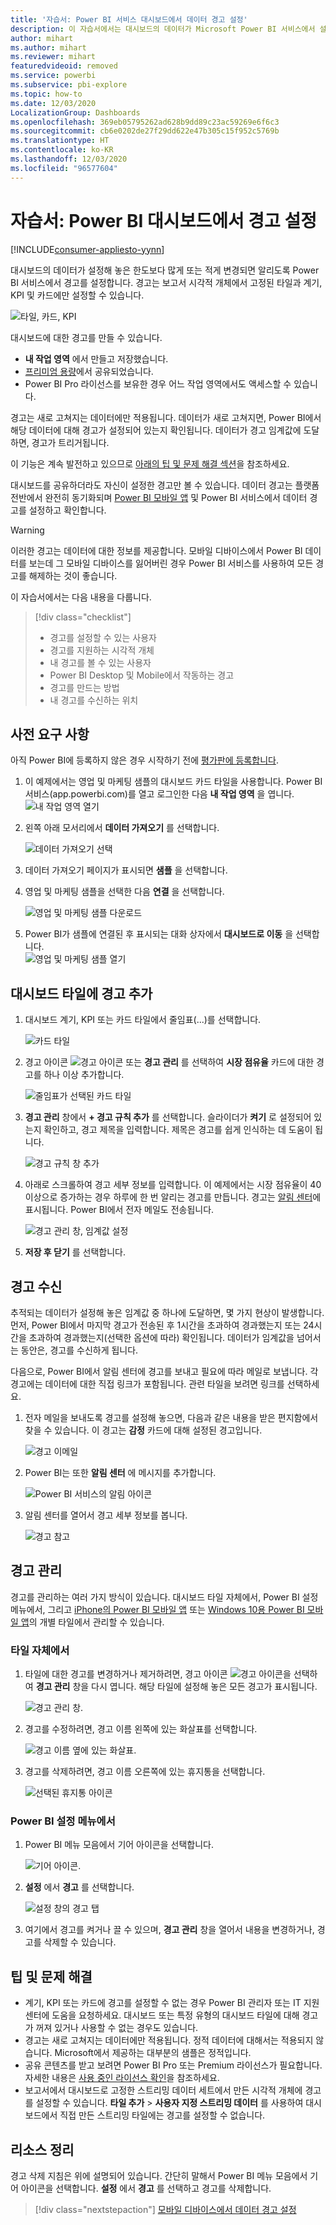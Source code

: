 ```yaml
---
title: '자습서: Power BI 서비스 대시보드에서 데이터 경고 설정'
description: 이 자습서에서는 대시보드의 데이터가 Microsoft Power BI 서비스에서 설정한 한도를 넘어 변경되면 알리도록 경고를 설정하는 방법을 알아봅니다.
author: mihart
ms.author: mihart
ms.reviewer: mihart
featuredvideoid: removed
ms.service: powerbi
ms.subservice: pbi-explore
ms.topic: how-to
ms.date: 12/03/2020
LocalizationGroup: Dashboards
ms.openlocfilehash: 369eb05795262ad628b9dd89c23ac59269e6f6c3
ms.sourcegitcommit: cb6e0202de27f29dd622e47b305c15f952c5769b
ms.translationtype: HT
ms.contentlocale: ko-KR
ms.lasthandoff: 12/03/2020
ms.locfileid: "96577604"
---
```

# <a name="tutorial-set-alerts-on-power-bi-dashboards"></a>자습서:  Power BI 대시보드에서 경고 설정

[!INCLUDE[consumer-appliesto-yynn](../includes/consumer-appliesto-yynn.md)]


대시보드의 데이터가 설정해 놓은 한도보다 많게 또는 적게 변경되면 알리도록 Power BI 서비스에서 경고를 설정합니다. 경고는 보고서 시각적 개체에서 고정된 타일과 계기, KPI 및 카드에만 설정할 수 있습니다. 

![타일, 카드, KPI](media/end-user-alerts/card-gauge-kpi.png)

대시보드에 대한 경고를 만들 수 있습니다.
- **내 작업 영역** 에서 만들고 저장했습니다.
- [프리미엄 용량](end-user-license.md)에서 공유되었습니다. 
- Power BI Pro 라이선스를 보유한 경우 어느 작업 영역에서도 액세스할 수 있습니다.    

경고는 새로 고쳐지는 데이터에만 적용됩니다. 데이터가 새로 고쳐지면, Power BI에서 해당 데이터에 대해 경고가 설정되어 있는지 확인됩니다. 데이터가 경고 임계값에 도달하면, 경고가 트리거됩니다. 

이 기능은 계속 발전하고 있으므로 [아래의 팁 및 문제 해결 섹션](#tips-and-troubleshooting)을 참조하세요.



대시보드를 공유하더라도 자신이 설정한 경고만 볼 수 있습니다. 데이터 경고는 플랫폼 전반에서 완전히 동기화되며 [Power BI 모바일 앱](mobile/mobile-set-data-alerts-in-the-mobile-apps.md) 및 Power BI 서비스에서 데이터 경고를 설정하고 확인합니다. 

> [!WARNING]
> 이러한 경고는 데이터에 대한 정보를 제공합니다. 모바일 디바이스에서 Power BI 데이터를 보는데 그 모바일 디바이스를 잃어버린 경우 Power BI 서비스를 사용하여 모든 경고를 해제하는 것이 좋습니다.
> 

이 자습서에서는 다음 내용을 다룹니다.
> [!div class="checklist"]
> * 경고를 설정할 수 있는 사용자
> * 경고를 지원하는 시각적 개체
> * 내 경고를 볼 수 있는 사용자
> * Power BI Desktop 및 Mobile에서 작동하는 경고
> * 경고를 만드는 방법
> * 내 경고를 수신하는 위치

## <a name="prerequisites"></a>사전 요구 사항

아직 Power BI에 등록하지 않은 경우 시작하기 전에 [평가판에 등록합니다](https://app.powerbi.com/signupredirect?pbi_source=web).

1. 이 예제에서는 영업 및 마케팅 샘플의 대시보드 카드 타일을 사용합니다. Power BI 서비스(app.powerbi.com)를 열고 로그인한 다음 **내 작업 영역** 을 엽니다.    
    ![내 작업 영역 열기](media//end-user-alerts/power-bi-my-workspace.png)

2. 왼쪽 아래 모서리에서 **데이터 가져오기** 를 선택합니다.

    ![데이터 가져오기 선택](media//end-user-alerts/power-bi-get-data.png)

3. 데이터 가져오기 페이지가 표시되면 **샘플** 을 선택합니다.

4. 영업 및 마케팅 샘플을 선택한 다음 **연결** 을 선택합니다.

    ![영업 및 마케팅 샘플 다운로드](media//end-user-alerts/power-bi-sample.png)

5. Power BI가 샘플에 연결된 후 표시되는 대화 상자에서 **대시보드로 이동** 을 선택합니다.     
    ![영업 및 마케팅 샘플 열기](media//end-user-alerts/power-bi-go-to-dashboard.png)

## <a name="add-an-alert-to-a-dashboard-tile"></a>대시보드 타일에 경고 추가

1. 대시보드 계기, KPI 또는 카드 타일에서 줄임표(...)를 선택합니다.
   
   ![카드 타일](media/end-user-alerts/power-bi-card.png)

2. 경고 아이콘 ![경고 아이콘](media/end-user-alerts/power-bi-alert-icon.png) 또는 **경고 관리** 를 선택하여 **시장 점유율** 카드에 대한 경고를 하나 이상 추가합니다.

   ![줄임표가 선택된 카드 타일](media/end-user-alerts/power-bi-manage.png)

   
1. **경고 관리** 창에서 **+ 경고 규칙 추가** 를 선택합니다.  슬라이더가 **켜기** 로 설정되어 있는지 확인하고, 경고 제목을 입력합니다. 제목은 경고를 쉽게 인식하는 데 도움이 됩니다.
   
   ![경고 규칙 창 추가](media/end-user-alerts/power-bi-alert-manage.png)
4. 아래로 스크롤하여 경고 세부 정보를 입력합니다.  이 예제에서는 시장 점유율이 40 이상으로 증가하는 경우 하루에 한 번 알리는 경고를 만듭니다. 경고는 [알림 센터](end-user-notification-center.md)에 표시됩니다. Power BI에서 전자 메일도 전송됩니다.
   
   ![경고 관리 창, 임계값 설정](media/end-user-alerts/power-bi-manage-alert-detail.png)

5. **저장 후 닫기** 를 선택합니다.
 


   > 

## <a name="receiving-alerts"></a>경고 수신
추적되는 데이터가 설정해 놓은 임계값 중 하나에 도달하면, 몇 가지 현상이 발생합니다. 먼저, Power BI에서 마지막 경고가 전송된 후 1시간을 초과하여 경과했는지 또는 24시간을 초과하여 경과했는지(선택한 옵션에 따라) 확인됩니다. 데이터가 임계값을 넘어서는 동안은, 경고를 수신하게 됩니다.

다음으로, Power BI에서 알림 센터에 경고를 보내고 필요에 따라 메일로 보냅니다. 각 경고에는 데이터에 대한 직접 링크가 포함됩니다. 관련 타일을 보려면 링크를 선택하세요.  

1. 전자 메일을 보내도록 경고를 설정해 놓으면, 다음과 같은 내용을 받은 편지함에서 찾을 수 있습니다. 이 경고는 **감정** 카드에 대해 설정된 경고입니다.
   
   ![경고 이메일](media/end-user-alerts/power-bi-email.png)
2. Power BI는 또한 **알림 센터** 에 메시지를 추가합니다.
   
   ![Power BI 서비스의 알림 아이콘](media/end-user-alerts/power-bi-task.png)
3. 알림 센터를 열어서 경고 세부 정보를 봅니다.
   
    ![경고 참고](media/end-user-alerts/power-bi-notifications.png)
   
  

## <a name="managing-alerts"></a>경고 관리

경고를 관리하는 여러 가지 방식이 있습니다. 대시보드 타일 자체에서, Power BI 설정 메뉴에서, 그리고 [iPhone의 Power BI 모바일 앱](mobile/mobile-set-data-alerts-in-the-mobile-apps.md) 또는 [Windows 10용 Power BI 모바일 앱](mobile/mobile-set-data-alerts-in-the-mobile-apps.md)의 개별 타일에서 관리할 수 있습니다.

### <a name="from-the-tile-itself"></a>타일 자체에서

1. 타일에 대한 경고를 변경하거나 제거하려면, 경고 아이콘 ![경고 아이콘](media/end-user-alerts/power-bi-alert-icon.png)을 선택하여 **경고 관리** 창을 다시 엽니다. 해당 타일에 설정해 놓은 모든 경고가 표시됩니다.
   
    ![경고 관리 창](media/end-user-alerts/power-bi-manage-alert.png).
2. 경고를 수정하려면, 경고 이름 왼쪽에 있는 화살표를 선택합니다.
   
    ![경고 이름 옆에 있는 화살표](media/end-user-alerts/power-bi-alert-modify.png).
3. 경고를 삭제하려면, 경고 이름 오른쪽에 있는 휴지통을 선택합니다.
   
      ![선택된 휴지통 아이콘](media/end-user-alerts/power-bi-delete.png)

### <a name="from-the-power-bi-settings-menu"></a>Power BI 설정 메뉴에서

1. Power BI 메뉴 모음에서 기어 아이콘을 선택합니다.
   
    ![기어 아이콘](media/end-user-alerts/power-bi-gear-icon.png).
2. **설정** 에서 **경고** 를 선택합니다.
   
    ![설정 창의 경고 탭](media/end-user-alerts/power-bi-settings.png)
3. 여기에서 경고를 켜거나 끌 수 있으며, **경고 관리** 창을 열어서 내용을 변경하거나, 경고를 삭제할 수 있습니다.

## <a name="tips-and-troubleshooting"></a>팁 및 문제 해결 

* 계기, KPI 또는 카드에 경고를 설정할 수 없는 경우 Power BI 관리자 또는 IT 지원 센터에 도움을 요청하세요. 대시보드 또는 특정 유형의 대시보드 타일에 대해 경고가 꺼져 있거나 사용할 수 없는 경우도 있습니다.
* 경고는 새로 고쳐지는 데이터에만 적용됩니다. 정적 데이터에 대해서는 적용되지 않습니다. Microsoft에서 제공하는 대부분의 샘플은 정적입니다. 
* 공유 콘텐츠를 받고 보려면 Power BI Pro 또는 Premium 라이선스가 필요합니다. 자세한 내용은 [사용 중인 라이선스 확인](end-user-license.md)을 참조하세요.
* 보고서에서 대시보드로 고정한 스트리밍 데이터 세트에서 만든 시각적 개체에 경고를 설정할 수 있습니다. **타일 추가** > **사용자 지정 스트리밍 데이터** 를 사용하여 대시보드에서 직접 만든 스트리밍 타일에는 경고를 설정할 수 없습니다.


## <a name="clean-up-resources"></a>리소스 정리
경고 삭제 지침은 위에 설명되어 있습니다. 간단히 말해서 Power BI 메뉴 모음에서 기어 아이콘을 선택합니다. **설정** 에서 **경고** 를 선택하고 경고를 삭제합니다.

> [!div class="nextstepaction"]
> [모바일 디바이스에서 데이터 경고 설정](mobile/mobile-set-data-alerts-in-the-mobile-apps.md)


